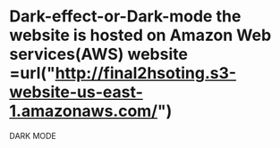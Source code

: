 # Dark-effect-or-Dark-mode  the website is hosted on Amazon Web services(AWS)  website =url("http://final2hsoting.s3-website-us-east-1.amazonaws.com/") 
DARK MODE 
